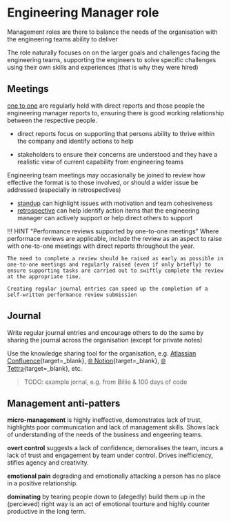 # Engineering Manager role

Management roles are there to balance the needs of the organisation with the engineering teams ability to deliver  

The role naturally focuses on on the larger goals and challenges facing the engineering teams, supporting the engineers to solve specific challenges using their own skills and experiences (that is why they were hired)


## Meetings

[one to one](/engineering-playbook/practices/one-to-one-meeting.md) are regularly held with direct reports and those people the engineering manager reports to, ensuring there is good working relationship between the respective people.

- direct reports focus on supporting that persons ability to thrive within the company and identify actions to help

- stakeholders to ensure their concerns are understood and they have a realistic view of current capability from engineering teams

Engineering team meetings may occasionally be joined to review how effective the format is to those involved, or should a wider issue be addressed (especially in retrospectives)

- [standup](/engineering-playbook/practices/discussions/standup.md) can highlight issues with motivation and team cohesiveness
- [retrospective](/engineering-playbook/practices/discussions/retrospective.md) can help identify action items that the engineering manager can actively support or help direct others to support


!!! HINT "Performance reviews supported by one-to-one meetings"
    Where performace reviews are applicable, include the review as an aspect to raise with one-to-one meetings with direct reports throughout the year.   

    The need to complete a review should be raised as early as possible in one-to-one meetings and regularly raised (even if only briefly) to ensure supporting tasks are carried out to swiftly complete the review at the appropriate time.

    Creating regular journal entries can speed up the completion of a self-written performance review submission


## Journal

Write regular journal entries and encourage others to do the same by sharing the journal across the organisation (except for private notes)

Use the knowledge sharing tool for the organisation, e.g. [Atlassian Confluence](https://www.atlassian.com/software/confluence){target=_blank}, [:globe_with_meridians: Notion](https://www.notion.so/){target=_blank}, [:globe_with_meridians: Tettra](https://tettra.com/){target=_blank}, etc.

> TODO: example jornal, e.g. from Billie & 100 days of code


## Management anti-patters

**micro-management** is highly ineffective, demonstrates lack of trust, highlights poor communication and lack of management skills.  Shows lack of understanding of the needs of the business and engeering teams.

**overt control** suggests a lack of confidence, demoralises the team, incurs a lack of trust and engagement by team under control.  Drives inefficiency, stifles agency and creativity.

**emotional pain** degrading and emotionally attacking a person has no place in a positive relationship.

**dominating** by tearing people down to (alegedly) build them up in the (percieved) right way is an act of emotional tourture and highly counter productive in the long term.

